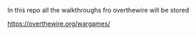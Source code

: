 In this repo all the walkthroughs fro overthewire will be stored 

https://overthewire.org/wargames/



